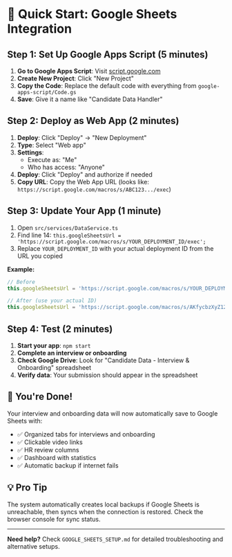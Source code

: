 # 🚀 Quick Start: Google Sheets Integration

## Step 1: Set Up Google Apps Script (5 minutes)

1. **Go to Google Apps Script**: Visit [script.google.com](https://script.google.com)
2. **Create New Project**: Click "New Project"
3. **Copy the Code**: Replace the default code with everything from `google-apps-script/Code.gs`
4. **Save**: Give it a name like "Candidate Data Handler"

## Step 2: Deploy as Web App (2 minutes)

1. **Deploy**: Click "Deploy" → "New Deployment"
2. **Type**: Select "Web app"
3. **Settings**: 
   - Execute as: "Me"
   - Who has access: "Anyone"
4. **Deploy**: Click "Deploy" and authorize if needed
5. **Copy URL**: Copy the Web App URL (looks like: `https://script.google.com/macros/s/ABC123.../exec`)

## Step 3: Update Your App (1 minute)

1. Open `src/services/DataService.ts`
2. Find line 14: `this.googleSheetsUrl = 'https://script.google.com/macros/s/YOUR_DEPLOYMENT_ID/exec';`
3. Replace `YOUR_DEPLOYMENT_ID` with your actual deployment ID from the URL you copied

**Example:**
```typescript
// Before
this.googleSheetsUrl = 'https://script.google.com/macros/s/YOUR_DEPLOYMENT_ID/exec';

// After (use your actual ID)
this.googleSheetsUrl = 'https://script.google.com/macros/s/AKfycbzXyZ123abc456def789ghi/exec';
```

## Step 4: Test (2 minutes)

1. **Start your app**: `npm start`
2. **Complete an interview or onboarding**
3. **Check Google Drive**: Look for "Candidate Data - Interview & Onboarding" spreadsheet
4. **Verify data**: Your submission should appear in the spreadsheet

## 🎉 You're Done!

Your interview and onboarding data will now automatically save to Google Sheets with:
- ✅ Organized tabs for interviews and onboarding
- ✅ Clickable video links
- ✅ HR review columns
- ✅ Dashboard with statistics
- ✅ Automatic backup if internet fails

## 💡 Pro Tip

The system automatically creates local backups if Google Sheets is unreachable, then syncs when the connection is restored. Check the browser console for sync status.

---

**Need help?** Check `GOOGLE_SHEETS_SETUP.md` for detailed troubleshooting and alternative setups.
